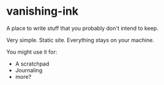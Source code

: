 # vanishing-ink

A place to write stuff that you probably don't intend to keep.

Very simple. Static site. Everything stays on your machine.

You might use it for:

- A scratchpad
- Journaling
- more?
